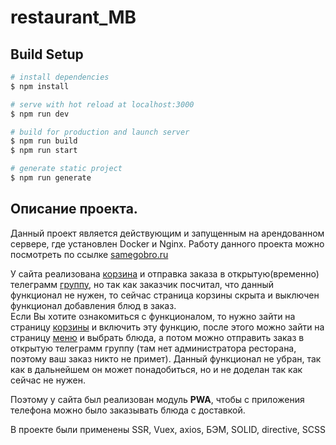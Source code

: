# restaurant_MB

## Build Setup

```bash
# install dependencies
$ npm install

# serve with hot reload at localhost:3000
$ npm run dev

# build for production and launch server
$ npm run build
$ npm run start

# generate static project
$ npm run generate
```

## Описание проекта. 

Данный проект является действующим и запущенным на арендованном сервере, где установлен Docker и Nginx.
Работу данного проекта можно посмотреть по ссылке [samegobro.ru](https://samegobro.ru)

У сайта реализована [корзина](https://samegobro.ru/cart) и отправка заказа в открытую(временно) телеграмм [группу](https://t.me/MegobariOrderTable), но так как заказчик посчитал, что данный функционал не нужен, то сейчас страница корзины скрыта и выключен функционал добавления блюд в заказ.  
Если Вы хотите ознакомиться с функционалом, то нужно зайти на страницу [корзины](https://samegobro.ru.ru/cart) и включить эту функцию, после этого можно зайти на страницу [меню](https://megobari-nsk.ru/Menu) и выбрать блюда, а потом можно отправить заказ в открытую телеграмм группу (там нет администратора ресторана, поэтому ваш заказ никто не примет).
Данный функционал не убран, так как в дальнейшем он может понадобиться, но и не доделан так как сейчас не нужен. 

Поэтому у сайта был реализован модуль **PWA**, чтобы с приложения телефона можно было заказывать блюда с доставкой.

В проекте были применены SSR, Vuex, axios, БЭМ, SOLID, directive, SCSS
